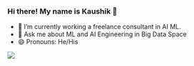 ### Hi there! My name is Kaushik 👋

- 🔭 I’m currently working a freelance consultant in AI ML.
- 💬 Ask me about ML and AI Engineering in Big Data Space
- 😄 Pronouns: He/His

<img src="https://github-readme-stats.vercel.app/api?username=KaushikChowdhury&&show_icons=true&title_color=ffffff&icon_color=bb2acf&text_color=daf7dc&bg_color=151515">

<!-- https://github-readme-stats.vercel.app/api?username=KaushikChowdhury&&show_icons=true&title_color=ffffff&icon_color=bb2acf&text_color=daf7dc&bg_color=151515 -->
